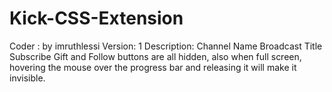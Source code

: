 # Kick-CSS-Extension
Coder : by imruthlessi Version: 1 Description: Channel Name Broadcast Title Subscribe Gift and Follow buttons are all hidden, also when full screen, hovering the mouse over the progress bar and releasing it will make it invisible.
